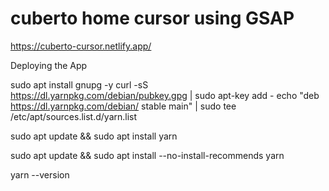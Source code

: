 # cuberto home cursor using GSAP

https://cuberto-cursor.netlify.app/

Deploying the App

sudo apt install gnupg -y
curl -sS https://dl.yarnpkg.com/debian/pubkey.gpg | sudo apt-key add -
echo "deb https://dl.yarnpkg.com/debian/ stable main" | sudo tee /etc/apt/sources.list.d/yarn.list

sudo apt update && sudo apt install yarn

sudo apt update && sudo apt install --no-install-recommends yarn

yarn --version